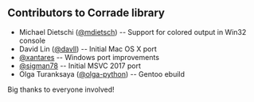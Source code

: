 Contributors to Corrade library
-------------------------------

*   Michael Dietschi ([@mdietsch](https://github.com/mdietsch)) -- Support for
    colored output in Win32 console
*   David Lin ([@davll](https://github.com/davll)) -- Initial Mac OS X port
*   [@xantares](https://github.com/xantares) -- Windows port improvements
*   [@sigman78](https://github.com/sigman78) -- Initial MSVC 2017 port
*   Olga Turanksaya ([@olga-python](https://github.com/olga-python)) -- Gentoo
    ebuild

Big thanks to everyone involved!
